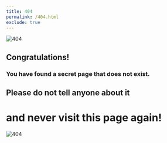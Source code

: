 ```yaml
---
title: 404
permalink: /404.html
exclude: true
---
```


![404](https://source.unsplash.com/800x120/?error)
## Congratulations!
### You have found a secret page that does not exist.
## Please do not tell anyone about it
# and never visit this page again!
![404](https://source.unsplash.com/800x120/?404)
